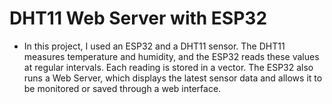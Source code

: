 # DHT11 Web Server with ESP32
- In this project, I used an ESP32 and a DHT11 sensor. The DHT11 measures temperature and humidity, and the ESP32 reads these values at regular intervals. Each reading is stored in a vector. The ESP32 also runs a Web Server, which displays the latest sensor data and allows it to be monitored or saved through a web interface.
